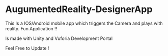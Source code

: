# AugumentedReality-DesignerApp

This Is a IOS/Android mobile app which triggers the Camera and plays with reality. Fun Application !!

Is made with Unity and Vuforia Development Portal

Feel Free to Update !
